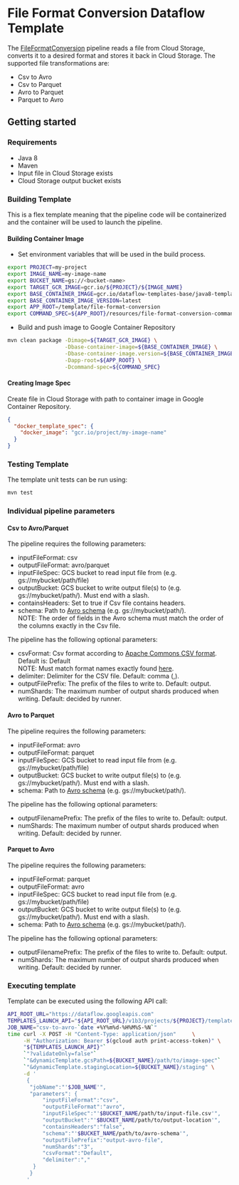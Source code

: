 # File Format Conversion Dataflow Template

The [FileFormatConversion](src/main/java/com/google/cloud/teleport/v2/templates/FileFormatConversion.java) pipeline reads a file from Cloud Storage, converts it to a desired format and stores it back in Cloud Storage. The supported file transformations are:
* Csv to Avro
* Csv to Parquet
* Avro to Parquet
* Parquet to Avro

## Getting started 

### Requirements
* Java 8
* Maven
* Input file in Cloud Storage exists
* Cloud Storage output bucket exists

  
### Building Template
This is a flex template meaning that the pipeline code will be containerized and the container will be used to launch the pipeline.

#### Building Container Image
* Set environment variables that will be used in the build process.
```sh
export PROJECT=my-project
export IMAGE_NAME=my-image-name
export BUCKET_NAME=gs://<bucket-name>
export TARGET_GCR_IMAGE=gcr.io/${PROJECT}/${IMAGE_NAME}
export BASE_CONTAINER_IMAGE=gcr.io/dataflow-templates-base/java8-template-launcher-base
export BASE_CONTAINER_IMAGE_VERSION=latest
export APP_ROOT=/template/file-format-conversion
export COMMAND_SPEC=${APP_ROOT}/resources/file-format-conversion-command-spec.json
```
* Build and push image to Google Container Repository
```sh
mvn clean package -Dimage=${TARGET_GCR_IMAGE} \
                  -Dbase-container-image=${BASE_CONTAINER_IMAGE} \
                  -Dbase-container-image.version=${BASE_CONTAINER_IMAGE_VERSION} \
                  -Dapp-root=${APP_ROOT} \
                  -Dcommand-spec=${COMMAND_SPEC}
```

#### Creating Image Spec

Create file in Cloud Storage with path to container image in Google Container Repository.
```json
{
  "docker_template_spec": {
    "docker_image": "gcr.io/project/my-image-name"
  }
}
```

### Testing Template

The template unit tests can be run using:
```sh
mvn test
```

### Individual pipeline parameters

#### Csv to Avro/Parquet

The pipeline requires the following parameters:
* inputFileFormat: csv
* outputFileFormat: avro/parquet
* inputFileSpec: GCS bucket to read input file from (e.g. gs://mybucket/path/file)
* outputBucket: GCS bucket to write output file(s) to (e.g. gs://mybucket/path/). Must end with a slash.
* containsHeaders: Set to true if Csv file contains headers.
* schema: Path to [Avro schema](https://avro.apache.org/docs/1.8.1/spec.html#schemas) (e.g. gs://mybucket/path/).  
  NOTE: The order of fields in the Avro schema must match the order of the columns exactly in the Csv file.

The pipeline has the following optional parameters:
* csvFormat: Csv format according to [Apache Commons CSV format](https://commons.apache.org/proper/commons-csv/apidocs/org/apache/commons/csv/CSVFormat.html). Default is: Default  
  NOTE: Must match format names exactly found [here](http://commons.apache.org/proper/commons-csv/apidocs/org/apache/commons/csv/CSVFormat.Predefined.html#Default).
* delimiter: Delimiter for the CSV file. Default: comma (,).  
* outputFilePrefix: The prefix of the files to write to. Default: output.
* numShards: The maximum number of output shards produced when writing. Default: decided by runner.

#### Avro to Parquet

The pipeline requires the following parameters:
* inputFileFormat: avro
* outputFileFormat: parquet
* inputFileSpec: GCS bucket to read input file from (e.g. gs://mybucket/path/file)
* outputBucket: GCS bucket to write output file(s) to (e.g. gs://mybucket/path/). Must end with a slash.
* schema: Path to [Avro schema](https://avro.apache.org/docs/1.8.1/spec.html#schemas) (e.g. gs://mybucket/path/).

The pipeline has the following optional parameters:
* outputFilenamePrefix: The prefix of the files to write to. Default: output.
* numShards: The maximum number of output shards produced when writing. Default: decided by runner.
  
#### Parquet to Avro

The pipeline requires the following parameters:
* inputFileFormat: parquet
* outputFileFormat: avro
* inputFileSpec: GCS bucket to read input file from (e.g. gs://mybucket/path/file)
* outputBucket: GCS bucket to write output file(s) to (e.g. gs://mybucket/path/). Must end with a slash.
* schema: Path to [Avro schema](https://avro.apache.org/docs/1.8.1/spec.html#schemas) (e.g. gs://mybucket/path/).

The pipeline has the following optional parameters:
* outputFilenamePrefix: The prefix of the files to write to. Default: output.
* numShards: The maximum number of output shards produced when writing. Default: decided by runner.
  
### Executing template
  
Template can be executed using the following API call:
```sh
API_ROOT_URL="https://dataflow.googleapis.com"
TEMPLATES_LAUNCH_API="${API_ROOT_URL}/v1b3/projects/${PROJECT}/templates:launch"
JOB_NAME="csv-to-avro-`date +%Y%m%d-%H%M%S-%N`"
time curl -X POST -H "Content-Type: application/json"     \
     -H "Authorization: Bearer $(gcloud auth print-access-token)" \
     "${TEMPLATES_LAUNCH_API}"`
     `"?validateOnly=false"`
     `"&dynamicTemplate.gcsPath=${BUCKET_NAME}/path/to/image-spec"`
     `"&dynamicTemplate.stagingLocation=${BUCKET_NAME}/staging" \
     -d '
      {
       "jobName":"'$JOB_NAME'",
       "parameters": {
           "inputFileFormat":"csv",
           "outputFileFormat":"avro",
           "inputFileSpec":"'$BUCKET_NAME/path/to/input-file.csv'",
           "outputBucket":"'$BUCKET_NAME/path/to/output-location'",
           "containsHeaders":"false",
           "schema":"'$BUCKET_NAME/path/to/avro-schema'",
           "outputFilePrefix":"output-avro-file",
           "numShards":"3",
           "csvFormat":"Default",
           "delimiter":","
        }
       }
      '
```
